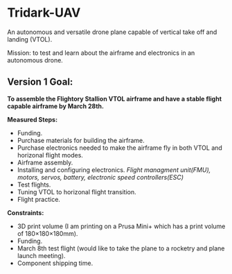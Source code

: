 # Tridark-UAV

An autonomous and versatile drone plane capable of vertical take off and landing (VTOL). 

Mission: to test and learn about the airframe and electronics in an autonomous drone.

## Version 1 Goal: 
**To assemble the Flightory Stallion VTOL airframe and have a stable flight capable airframe by March 28th.**

**Measured Steps:**
- Funding.
- Purchase materials for building the airframe.
- Purchase electronics needed to make the airframe fly in both VTOL and horizonal flight modes.
- Airframe assembly. 
- Installing and configuring electronics. *Flight managment unit(FMU), motors, servos, battery, electronic speed controllers(ESC)*
- Test flights.
- Tuning VTOL to horizonal flight transition. 
- Flight practice.
  
**Constraints:**
- 3D print volume (I am printing on a Prusa Mini+ which has a print volume of 180×180×180mm).
- Funding.
- March 8th test flight (would like to take the plane to a rocketry and plane launch meeting).
- Component shipping time.






